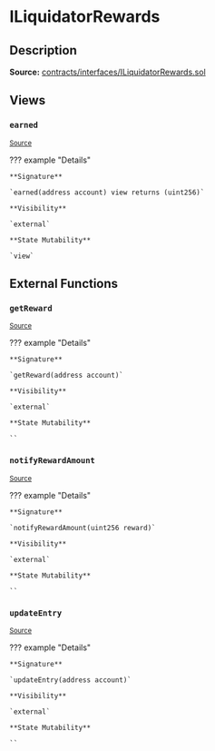 # ILiquidatorRewards

## Description

**Source:** [contracts/interfaces/ILiquidatorRewards.sol](https://github.com/Synthetixio/synthetix/tree/v2.82.2/contracts/interfaces/ILiquidatorRewards.sol)

## Views

### `earned`

<sub>[Source](https://github.com/Synthetixio/synthetix/tree/v2.82.2/contracts/interfaces/ILiquidatorRewards.sol#L6)</sub>

??? example "Details"

    **Signature**

    `earned(address account) view returns (uint256)`

    **Visibility**

    `external`

    **State Mutability**

    `view`

## External Functions

### `getReward`

<sub>[Source](https://github.com/Synthetixio/synthetix/tree/v2.82.2/contracts/interfaces/ILiquidatorRewards.sol#L10)</sub>

??? example "Details"

    **Signature**

    `getReward(address account)`

    **Visibility**

    `external`

    **State Mutability**

    ``

### `notifyRewardAmount`

<sub>[Source](https://github.com/Synthetixio/synthetix/tree/v2.82.2/contracts/interfaces/ILiquidatorRewards.sol#L12)</sub>

??? example "Details"

    **Signature**

    `notifyRewardAmount(uint256 reward)`

    **Visibility**

    `external`

    **State Mutability**

    ``

### `updateEntry`

<sub>[Source](https://github.com/Synthetixio/synthetix/tree/v2.82.2/contracts/interfaces/ILiquidatorRewards.sol#L14)</sub>

??? example "Details"

    **Signature**

    `updateEntry(address account)`

    **Visibility**

    `external`

    **State Mutability**

    ``
